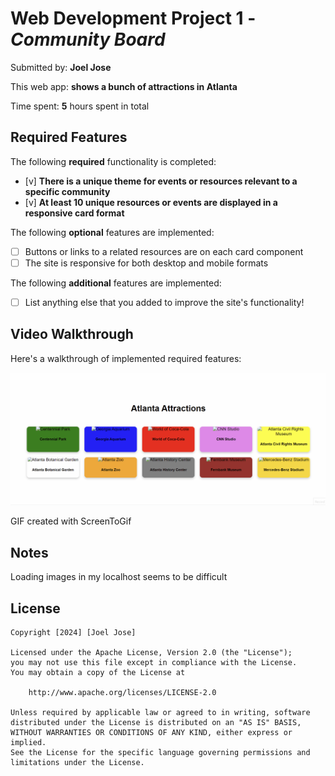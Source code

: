 # Web Development Project 1 - *Community Board*

Submitted by: **Joel Jose**

This web app: **shows a bunch of attractions in Atlanta**

Time spent: **5** hours spent in total

## Required Features

The following **required** functionality is completed:

- [v] **There is a unique theme for events or resources relevant to a specific community**
- [v] **At least 10 unique resources or events are displayed in a responsive card format**

The following **optional** features are implemented:

- [ ] Buttons or links to a related resources are on each card component
- [ ] The site is responsive for both desktop and mobile formats

The following **additional** features are implemented:

* [ ] List anything else that you added to improve the site's functionality!

## Video Walkthrough

Here's a walkthrough of implemented required features:

<img src='./screen1Gif.gif' title='Video Walkthrough' width='' alt='Video Walkthrough' />

GIF created with ScreenToGif

## Notes

Loading images in my localhost seems to be difficult

## License

    Copyright [2024] [Joel Jose]

    Licensed under the Apache License, Version 2.0 (the "License");
    you may not use this file except in compliance with the License.
    You may obtain a copy of the License at

        http://www.apache.org/licenses/LICENSE-2.0

    Unless required by applicable law or agreed to in writing, software
    distributed under the License is distributed on an "AS IS" BASIS,
    WITHOUT WARRANTIES OR CONDITIONS OF ANY KIND, either express or implied.
    See the License for the specific language governing permissions and
    limitations under the License.
